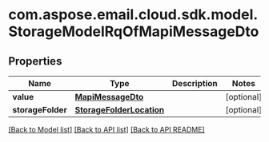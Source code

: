 
# com.aspose.email.cloud.sdk.model.StorageModelRqOfMapiMessageDto

## Properties
Name | Type | Description | Notes
------------ | ------------- | ------------- | -------------
**value** | [**MapiMessageDto**](MapiMessageDto.md) |  |  [optional]
**storageFolder** | [**StorageFolderLocation**](StorageFolderLocation.md) |  |  [optional]


[[Back to Model list]](README.md#documentation-for-models) [[Back to API list]](README.md#documentation-for-api-endpoints) [[Back to API README]](README.md)

